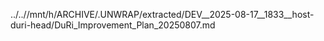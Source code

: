 ../..//mnt/h/ARCHIVE/.UNWRAP/extracted/DEV__2025-08-17__1833__host-duri-head/DuRi_Improvement_Plan_20250807.md